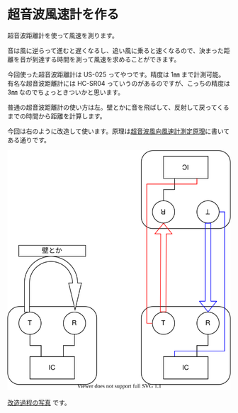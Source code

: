 # 超音波風速計を作る

超音波距離計を使って風速を測ります。

音は風に逆らって進むと遅くなるし、追い風に乗ると速くなるので、決まった距離を音が到達する時間を測って風速を求めることができます。

今回使った超音波距離計は US-025 ってやつです。精度は 1㎜ まで計測可能。有名な超音波距離計には HC-SR04 っていうのがあるのですが、こっちの精度は 3㎜ なのでちょっときついかと思います。

普通の超音波距離計の使い方は左。壁とかに音を飛ばして、反射して戻ってくるまでの時間から距離を計算します。

今回は右のように改造して使います。原理は[超音波風向風速計測定原理](https://prede.com/betu-tyou.html)に書いてある通りです。

![超音波風速計](windspeed.svg)

[改造過程の写真](https://twitter.com/tom01_h/status/1394987244050599940) です。

